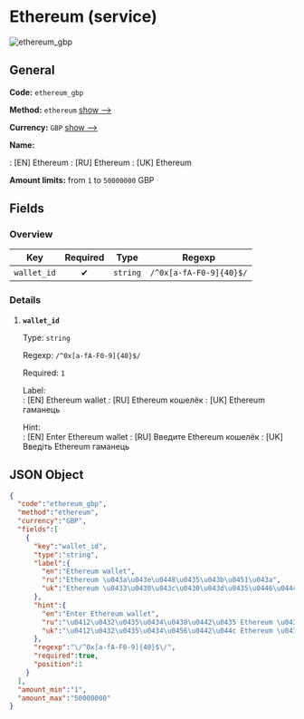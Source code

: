 
# Ethereum (service) 
![ethereum_gbp](https://static.openfintech.io/payout_methods/ethereum_gbp/logo.svg?w=400&c=v0.59.26#w24)  

## General 
 
**Code:** `ethereum_gbp` 
 
**Method:** `ethereum` [show -->](/payout-methods/ethereum/) 
 
**Currency:** `GBP` [show -->](/currencies/GBP/) 
 
**Name:** 
 
:	[EN] Ethereum 
:	[RU] Ethereum 
:	[UK] Ethereum 
 
**Amount limits:** from `1` to `50000000` GBP 

## Fields 

### Overview 

|Key|Required|Type|Regexp| 
|:---:|:---:|:---:|:---:| 
|`wallet_id`|✔|`string`|`/^0x[a-fA-F0-9]{40}$/`| 
 

### Details 
 
1. **`wallet_id`** 
 
	Type: `string` 
 
	Regexp: `/^0x[a-fA-F0-9]{40}$/` 
 
	Required: `1` 
 
	Label:  
	: [EN] Ethereum wallet 
	: [RU] Ethereum кошелёк 
	: [UK] Ethereum гаманець 
 
	Hint:  
	: [EN] Enter Ethereum wallet 
	: [RU] Введите Ethereum кошелёк 
	: [UK] Введіть Ethereum гаманець 
 

## JSON Object 

```json
{
  "code":"ethereum_gbp",
  "method":"ethereum",
  "currency":"GBP",
  "fields":[
    {
      "key":"wallet_id",
      "type":"string",
      "label":{
        "en":"Ethereum wallet",
        "ru":"Ethereum \u043a\u043e\u0448\u0435\u043b\u0451\u043a",
        "uk":"Ethereum \u0433\u0430\u043c\u0430\u043d\u0435\u0446\u044c"
      },
      "hint":{
        "en":"Enter Ethereum wallet",
        "ru":"\u0412\u0432\u0435\u0434\u0438\u0442\u0435 Ethereum \u043a\u043e\u0448\u0435\u043b\u0451\u043a",
        "uk":"\u0412\u0432\u0435\u0434\u0456\u0442\u044c Ethereum \u0433\u0430\u043c\u0430\u043d\u0435\u0446\u044c"
      },
      "regexp":"\/^0x[a-fA-F0-9]{40}$\/",
      "required":true,
      "position":1
    }
  ],
  "amount_min":"1",
  "amount_max":"50000000"
}
```  
